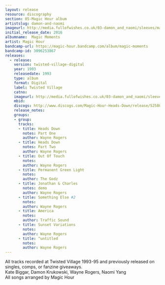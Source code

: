 ```yaml
---
layout: release
resource: discography
section: 05-Magic Hour album
artistslug: damon-and-naomi
imageurl: http://media.fullofwishes.co.uk/03-damon_and_naomi/sleeves/magic-hour-magic-moments.jpg
initial_release_date: 2016
albumname:  Magic Moments
artist: Magic Hour
bandcamp-url: https://magic-hour.bandcamp.com/album/magic-moments
bandcamp-id: 3096253867
releases:
  - release: 
    version: twisted-village-digital
    year: 1993
    releasedate: 1993
    type: album
    format: Digital
    label: Twisted Village
    catno: 
    imageurl: http://media.fullofwishes.co.uk/03-damon_and_naomi/sleeves/magic-hour-magic-moments.jpg
    mbid: 
    discogs: http://www.discogs.com/Magic-Hour-Heads-Down/release/525802
    release_notes:
    groups:
    - group: 
      tracks:
      - title: Heads Down
        notes: Part One
        author: Wayne Rogers
      - title: Heads Down
        notes: Part Two
        author: Wayne Rogers
      - title: Out Of Touch
        notes: 
        author: Wayne Rogers
      - title: Permanent Green Light
        notes: 
        author: The Godz
      - title: Jonathan & Charles
        notes: demo
        author: Wayne Rogers
      - title: Something Else #2
        notes: 
        author: Wayne Rogers
      - title: America
        notes: 
        author: Traffic Sound
      - title: Sunset Variations
        notes: 
        author: Wayne Rogers
      - title: ^untitled
        notes: 
        author: Wayne Rogers
---
```

All tracks recorded at Twisted Village 1993-95 and previously released on singles, comps, or fanzine giveaways.  
Kate Biggar, Damon Krukowski, Wayne Rogers, Naomi Yang  
All songs arranged by Magic Hour  